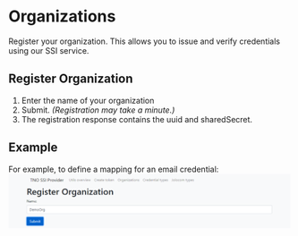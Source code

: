 # Organizations

Register your organization. This allows you to issue and verify credentials using our SSI service.

## Register Organization
1. Enter the name of your organization
2. Submit. *(Registration may take a minute.)*
3. The registration response contains the uuid and sharedSecret.

## Example
For example, to define a mapping for an email credential:
![Register Organization](../images/RegisterOrganization.png)